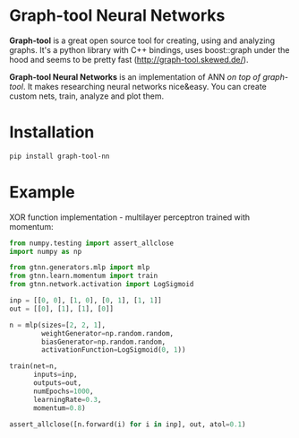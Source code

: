 Graph-tool Neural Networks
==========================

**Graph-tool** is a great open source tool for creating, using and analyzing graphs. It's a python
library with C++ bindings, uses boost::graph under the hood and seems to be pretty fast
(http://graph-tool.skewed.de/).

**Graph-tool Neural Networks** is an implementation of ANN *on top of graph-tool*. It makes
researching neural networks nice&easy. You can create custom nets, train, analyze and plot them.

Installation
============
````bash
pip install graph-tool-nn
````

Example
=======
XOR function implementation - multilayer perceptron trained with momentum:
````python
from numpy.testing import assert_allclose
import numpy as np

from gtnn.generators.mlp import mlp
from gtnn.learn.momentum import train
from gtnn.network.activation import LogSigmoid

inp = [[0, 0], [1, 0], [0, 1], [1, 1]]
out = [[0], [1], [1], [0]]

n = mlp(sizes=[2, 2, 1],
        weightGenerator=np.random.random,
        biasGenerator=np.random.random,
        activationFunction=LogSigmoid(0, 1))

train(net=n, 
      inputs=inp, 
      outputs=out,
      numEpochs=1000, 
      learningRate=0.3, 
      momentum=0.8)

assert_allclose([n.forward(i) for i in inp], out, atol=0.1)

````
